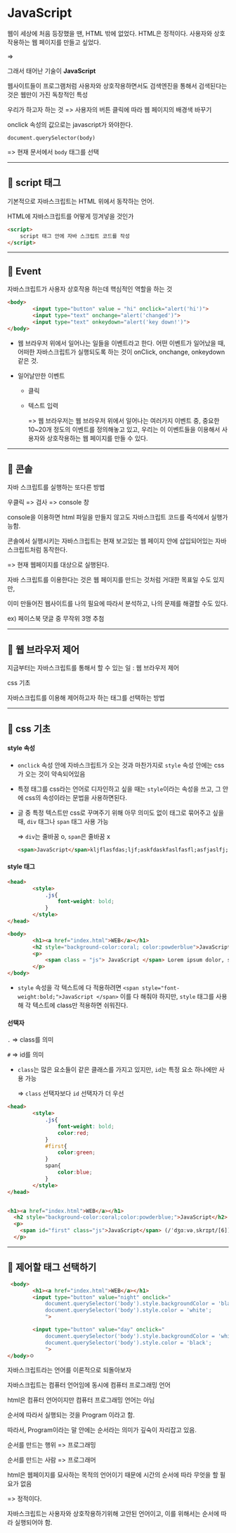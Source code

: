 # JavaScript

웹이 세상에 처음 등장했을 땐, HTML 밖에 없었다. HTML은 정적이다. 사용자와 상호작용하는 웹 페이지를 만들고 싶었다.

=>

그래서 태어난 기술이 **JavaScript** 

웹사이트들이 프로그램처럼 사용자와 상호작용하면서도 검색엔진을 통해서 검색된다는 것은 웹만이 가진 독창적인 특성



우리가 하고자 하는 것 => 사용자의 버튼 클릭에 따라 웹 페이지의 배경색 바꾸기 



onclick 속성의 값으로는 javascript가 와야한다. 

`document.querySelector(body)`

=> 현재 문서에서 `body` 태그를 선택 



-----

## 📌 script 태그

기본적으로 자바스크립트는 HTML 위에서 동작하는 언어.

HTML에 자바스크립트를 어떻게 낑겨넣을 것인가

```html
<script>
    script 태그 안에 자바 스크립트 코드를 작성
</script>
```



-----

## 📌 Event

자바스크립트가 사용자 상호작용 하는데 핵심적인 역할을 하는 것 

```html
<body>
        <input type="button" value = "hi" onclick="alert('hi')">
        <input type="text" onchange="alert('changed')">
        <input type="text" onkeydown="alert('key down!')">  
</body>
```

+ 웹 브라우저 위에서 일어나는 일들을 이벤트라고 한다. 어떤 이벤트가 일어났을 때, 어떠한 자바스크립트가 실행되도록 하는 것이 onClick, onchange,  onkeydown 같은 것. 

+ 일어날만한 이벤트

  + 클릭

  + 텍스트 입력 

    => 웹 브라우저는 웹 브라우저 위에서 일어나는 여러가지 이벤트 중, 중요한 10~20개 정도의 이벤트를 정의해놓고 있고, 우리는 이 이벤트들을 이용해서 사용자와 상호작용하는 웹 페이지를 만들 수 있다. 



-----

## 📌 콘솔

자바 스크립트를 실행하는 또다른 방법

우클릭 => 검사 => console 창 

console을 이용하면 html 파일을 만들지 않고도 자바스크립트 코드를 즉석에서 실행가능함.



콘솔에서 실행시키는 자바스크립트는 현재 보고있는 웹 페이지 안에 삽입되어있는 자바스크립트처럼 동작한다.

=> 현재 웹페이지를 대상으로 실행된다.



자바 스크립트를 이용한다는 것은 웹 페이지를 만드는 것처럼 거대한 목표일 수도 있지만, 

이미 만들어진 웹사이트를 나의 필요에 따라서 분석하고, 나의 문제를 해결할 수도 있다. 

ex) 페이스북 댓글 중 무작위 3명 추첨 



-----

## 📌 웹 브라우저 제어

지금부터는 자바스크립트를 통해서 할 수 있는 일 : 웹 브라우저 제어



css 기초

자바스크립트를 이용해 제어하고자 하는 태그를 선택하는 방법



-----

## 📌 css 기초

#### style 속성

+ `onclick` 속성 안에 자바스크립트가 오는 것과 마찬가지로 `style` 속성 안에는 css가 오는 것이 약속되어있음

+ 특정 태그를 css라는 언어로 디자인하고 싶을 때는 `style`이라는 속성을 쓰고, 그 안에 css의 속성이라는 문법을 사용하면된다. 

+ 글 중 특정 텍스트만 css로 꾸며주기 위해 아무 의미도 없이 태그로 묶어주고 싶을 때, `div` 태그나 `span` 태그 사용 가능

  => `div`는 줄바꿈 o, `span`은 줄바꿈 x

  ```html
  <span>JavaScript</span>kljflasfdas;ljf;askfdaskfaslfasfl;asfjaslfj;lasaf
  ```



#### style 태그

```html
<head>
        <style>
            .js{
                font-weight: bold;
            }
        </style>
</head>

<body>
        <h1><a href="index.html">WEB</a></h1>
        <h2 style="background-color:coral; color:powderblue">JavaScript</h2>
        <p>
            <span class = "js"> JavaScript </span> Lorem ipsum dolor, sit amet consectetur <span class = "js"> JavaScript </span> adipisicing elit. Consectetur fugiat cumque vel voluptas corporis necessitatibus quos fuga <span class = "js"> JavaScript </span>maiores architecto quod laborum quae tempora magniodio enim cum, facilis iste ducimus! <span class = "js"> JavaScript </span>Lorem ipsum dolor sit amet consectetur, adipisicing elit. Incidunt sequi, nisi quas quis harum rem fugiat excepturi omnis quam molestiae <span class = "js"> JavaScript </span> repudiandae reprehenderit, aliquid esse noneveniet odit nam nulla expedita.
        </p>
</body>
```

+ `style` 속성을 각 텍스트에 다 적용하려면 `<span style="font-weight:bold;">JavaScript </span>` 이를 다 해줘야 하지만, `style` 태그를 사용해 각 텍스트에 class만 적용하면 쉬워진다. 





#### 선택자

`.`  => class를 의미

`#` => id를 의미 



+ `class`는 많은 요소들이 같은 클래스를 가지고 있지만, `id`는 특정 요소 하나에만 사용 가능

  => `class` 선택자보다 `id` 선택자가 더 우선 



```html
<head>
        <style>
            .js{
     			font-weight: bold;
      			color:red;
    		}
    		#first{
      			color:green;
    		}
    		span{
      			color:blue;
    		}
        </style>
</head>


<h1><a href="index.html">WEB</a></h1>
  <h2 style="background-color:coral;color:powderblue;">JavaScript</h2>
  <p>
    <span id="first" class="js">JavaScript</span> (/ˈdʒɑːvəˌskrɪpt/[6]), often abbreviated as JS, is a high-level, dynamic, weakly typed, prototype-based, multi-paradigm, and interpreted programming language. Alongside <span>HTML</span> and <span>CSS</span>, <span class="js">JavaScript</span> is one of the three core technologies of World Wide Web content production. It is used to make webpages interactive and provide online programs, including video games. The majority of websites employ it, and all modern web browsers support it without the need for plug-ins by means of a built-in <span class="js">JavaScript</span> engine. Each of the many <span class="js">JavaScript</span> engines represent a different implementation of <span class="js">JavaScript</span>, all based on the ECMAScript specification, with some engines not supporting the spec fully, and with many engines supporting additional features beyond ECMA.
  </p>
```



-----

## 📌 제어할 태그 선택하기

```html
 <body>
        <h1><a href="index.html">WEB</a></h1>
        <input type="button" value="night" onclick="
            document.querySelector('body').style.backgroundColor = 'black';
            document.querySelector('body').style.color = 'white';
            ">

        <input type="button" value="day" onclick="
            document.querySelector('body').style.backgroundColor = 'white';
            document.querySelector('body').style.color = 'black';
            ">
</body>ㅇ
```



자바스크립트라는 언어를 이론적으로 되돌아보자

자바스크립트는 컴퓨터 언어임에 동시에 컴퓨터 프로그래밍 언어

html은 컴퓨터 언어이지만 컴퓨터 프로그래밍 언어는 아님





순서에 따라서 실행되는 것을 Program 이라고 함.

따라서, Program이라는 말 안에는 순서라는 의미가 깊숙이 자리잡고 있음.

순서를 만드는 행위 => 프로그래밍

순서를 만드는 사람 => 프로그래머 



html은 웹페이지를 묘사하는 목적의 언어이기 때문에 시간의 순서에 따라 무엇을 할 필요가 없음

=> 정적이다. 

자바스크립트는 사용자와 상호작용하기위해 고안된 언어이고, 이를 위해서는 순서에 따라 실행되어야 함.  



